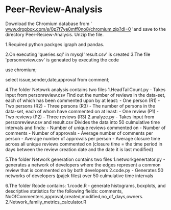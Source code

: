# Peer-Review-Analysis


Download the Chromium database from ' www.dropbox.com/s/0p7f7ye0mff0no8/chromium.zip?dl=0 'and save to the directory Peer-Reciew-Analysis. Unzip the file.

1.Required python packges 
  igraph and pandas.

2.On executing 'queries.sql' in mysql 'result.csv' is created
3.The file 'personreview.csv' is geneated by executing the code

  use chromium;
  
  select issue,sender,date,approval from comment;

4.The folder Netowrk analysis contains two files 
	1.HeadTailCount.py - 
  	Takes input from personreview.csv
    	Find out the number of reviews in the data-set, each of which has been commented upon by at least:
    	- One person (R1)
		- Two persons (R2)
		- Three persons (R3)
    	- The number of persons in the data-set, each of whom have commented on at least:
		- One review (P1)
		- Two reviews (P2)
		- Three reviews (R3)
	  2.analyze.py - 
  	  	Takes input from personreview.csv and result.csv
  		Divides the data into 50 culmulative time intervals and finds: 
		- Number of unique reviews commented on 
		- Number of comments
		- Number of approvals
		- Average number of comments per person
		- Average number of approvals per person 
		- Average closure time across all unique reviews commented on (closure time = the time period in days between 			the review creation date and the date it is last modified)

5.The folder Network generation contains two files
	1.networkgenertator.py - generates a network of developers where the edges represent a common review that is commented on by both developers
	  2.code.py - Generates 50 networks of developers (pajek files) over 50 culmulative time intervals 

6.The folder Rcode contains: 
	1.rcode.R - generate histograms, boxplots, and descriptive statistics for the following fields: comments,	NoOfCommenters,approval,created,modified,no_of_days,owners.
	2.Network_family_metrics_calculator.R 

